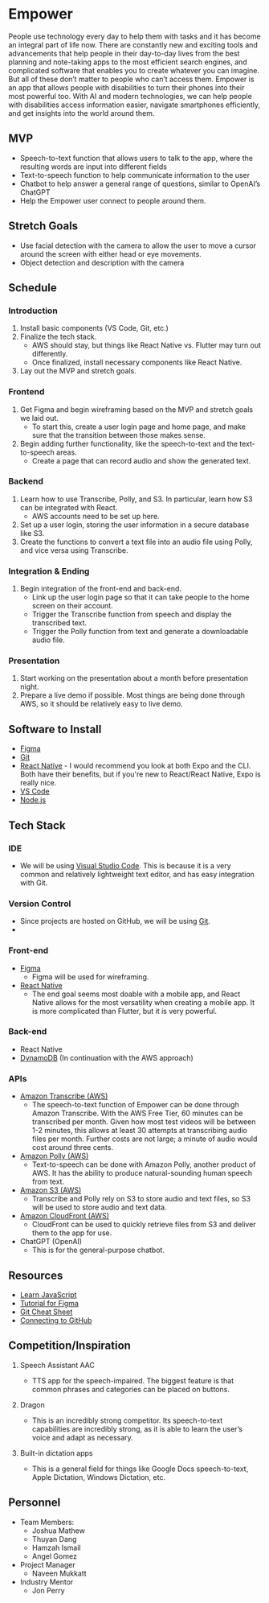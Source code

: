 
# Empower
People use technology every day to help them with tasks and it has become an integral part of life now. There are constantly new and exciting tools and advancements that help people in their day-to-day lives from the best planning and note-taking apps to the most efficient search engines, and complicated software that enables you to create whatever you can imagine. But all of these don’t matter to people who can’t access them. Empower is an app that allows people with disabilities to turn their phones into their most powerful too. With AI and modern technologies, we can help people with disabilities access information easier, navigate smartphones efficiently, and get insights into the world around them. 

## MVP

 - Speech-to-text function that allows users to talk to the app, where
   the resulting words are input into different fields
- Text-to-speech function to help communicate information to the user
- Chatbot to help answer a general range of questions, similar to OpenAI’s ChatGPT
- Help the Empower user connect to people around them.

## Stretch Goals
- Use facial detection with the camera to allow the user to move a cursor around the screen with either head or eye movements.
- Object detection and description with the camera


## Schedule
### Introduction

1. Install basic components (VS Code, Git, etc.)
2. Finalize the tech stack.
	 - AWS should stay, but things like React Native vs. Flutter may turn out differently.
	 - Once finalized, install necessary components like React Native.
3. Lay out the MVP and stretch goals.

### Frontend
1. Get Figma and begin wireframing based on the MVP and stretch goals we laid out.
	- To start this, create a user login page and home page, and make sure that the transition between those makes sense.
2. Begin adding further functionality, like the speech-to-text and the text-to-speech areas.
	- Create a page that can record audio and show the generated text. 

### Backend

1. Learn how to use Transcribe, Polly, and S3. In particular, learn how S3 can be integrated with React.
	- AWS accounts need to be set up here.
2. Set up a user login, storing the user information in a secure database like S3.
3. Create the functions to convert a text file into an audio file using Polly, and vice versa using Transcribe.

### Integration & Ending
1. Begin integration of the front-end and back-end.
	- Link up the user login page so that it can take people to the home screen on their account.
	- Trigger the Transcribe function from speech and display the transcribed text.
	- Trigger the Polly function from text and generate a downloadable audio file.

### Presentation
1. Start working on the presentation about a month before presentation night.
2. Prepare a live demo if possible. Most things are being done through AWS, so it should be relatively easy to live demo.

## Software to Install
- [Figma](https://www.figma.com/)
- [Git](https://git-scm.com/downloads)
- [React Native](https://reactnative.dev/docs/environment-setup)
		- I would recommend you look at both Expo and the CLI. Both have their benefits, but if you're new to React/React Native, Expo is really nice.
- [VS Code](https://code.visualstudio.com/download)
- [Node.js](https://nodejs.org/en/download/)

## Tech Stack

### IDE
- We will be using [Visual Studio Code](https://code.visualstudio.com/download). This is because it is a very common and relatively lightweight text editor, and has easy integration with Git.
### Version Control
- Since projects are hosted on GitHub, we will be using [Git](https://git-scm.com/).
- 
### Front-end
- [Figma](https://www.figma.com/)
	- Figma will be used for wireframing.
- [React Native](https://reactnative.dev/)
	- The end goal seems most doable with a mobile app, and React Native allows for the most versatility when creating a mobile app. It is more complicated than Flutter, but it is very powerful.
		
### Back-end
- React Native
- [DynamoDB](https://us-east-1.console.aws.amazon.com/dynamodbv2/home?region=us-east-1#service) (In continuation with the AWS approach)

### APIs
- [Amazon Transcribe (AWS)](https://us-east-1.console.aws.amazon.com/transcribe/home?region=us-east-1#welcome)
	- The speech-to-text function of Empower can be done through Amazon Transcribe. With the AWS Free Tier, 60 minutes can be transcribed per month. Given how most test videos will be between 1-2 minutes, this allows at least 30 attempts at transcribing audio files per month. Further costs are not large; a minute of audio would cost around three cents.
- [Amazon Polly (AWS)](https://us-east-1.console.aws.amazon.com/polly/home?region=us-east-1#)
	- Text-to-speech can be done with Amazon Polly, another product of AWS. It has the ability to produce natural-sounding human speech from text.
- [Amazon S3 (AWS)](https://s3.console.aws.amazon.com/s3/get-started?region=us-east-1)
	- Transcribe and Polly rely on S3 to store audio and text files, so S3 will be used to store audio and text data.
- [Amazon CloudFront (AWS)](https://us-east-1.console.aws.amazon.com/cloudfront/v3/home?region=us-east-1#/welcome)
	- CloudFront can be used to quickly retrieve files from S3 and deliver them to the app for use.
- ChatGPT (OpenAI)
	- This is for the general-purpose chatbot. 


## Resources
- [Learn JavaScript](https://www.javascript.com/learn)
- [Tutorial for Figma](https://www.youtube.com/watch?v=II-6dDzc-80)
- [Git Cheat Sheet](https://education.github.com/git-cheat-sheet-education.pdf)
- [Connecting to GitHub](https://training.github.com/downloads/github-git-cheat-sheet/)


## Competition/Inspiration
1. Speech Assistant AAC
	- TTS app for the speech-impaired. The biggest feature is that common phrases and categories can be placed on buttons.

2. Dragon
	- This is an incredibly strong competitor. Its speech-to-text capabilities are incredibly strong, as it is able to learn the user’s voice and adapt as necessary.

3. Built-in dictation apps
	- This is a general field for things like Google Docs speech-to-text, Apple Dictation, Windows Dictation, etc.

## Personnel
- Team Members:
	- Joshua Mathew
	- Thuyan Dang
	- Hamzah Ismail
	- Angel Gomez
- Project Manager
	- Naveen Mukkatt
- Industry Mentor
	- Jon Perry


